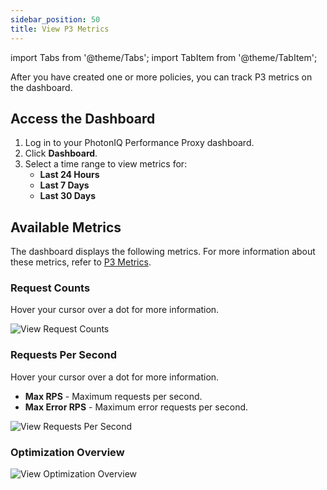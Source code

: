 ```yaml
---
sidebar_position: 50
title: View P3 Metrics
---
```

import Tabs from '@theme/Tabs';
import TabItem from '@theme/TabItem';

After you have created one or more policies, you can track P3 metrics on the dashboard.

## Access the Dashboard

1. Log in to your PhotonIQ Performance Proxy dashboard.
2. Click **Dashboard**.
3. Select a time range to view metrics for:
   - **Last 24 Hours**
   - **Last 7 Days**
   - **Last 30 Days**

## Available Metrics

The dashboard displays the following metrics. For more information about these metrics, refer to [P3 Metrics](p3-metrics.md).

### Request Counts

Hover your cursor over a dot for more information.

![View Request Counts](/img/photoniq/p3/view-request-counts.png)

### Requests Per Second

Hover your cursor over a dot for more information.

- **Max RPS** - Maximum requests per second.
- **Max Error RPS** - Maximum error requests per second.

![View Requests Per Second](/img/photoniq/p3/requests-per-second.png)

### Optimization Overview

![View Optimization Overview](/img/photoniq/p3/optimization-overview.png)
